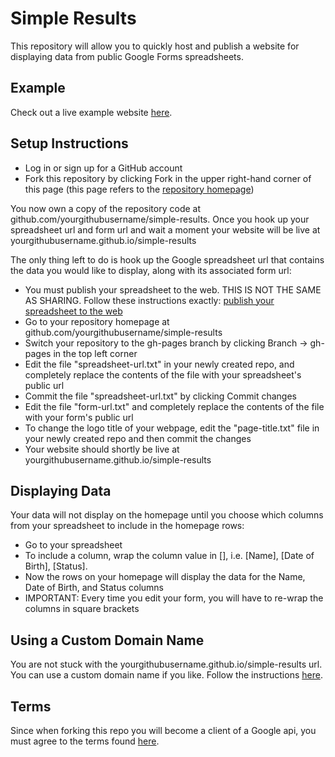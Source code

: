 # Simple Results

This repository will allow you to quickly host and publish a website for displaying data from public Google Forms spreadsheets.

## Example
Check out a live example website [here](http://lastmjs.github.io/simple-results).

## Setup Instructions
* Log in or sign up for a GitHub account
* Fork this repository by clicking Fork in the upper right-hand corner of this page (this page refers to the [repository homepage](https://github.com/lastmjs/simple-results))

You now own a copy of the repository code at github.com/yourgithubusername/simple-results. 
Once you hook up your spreadsheet url and form url and wait a moment your website will be live at yourgithubusername.github.io/simple-results

The only thing left to do is hook up the Google spreadsheet url that contains the data you would like to display, along with its associated form url:
* You must publish your spreadsheet to the web. THIS IS NOT THE SAME AS SHARING. Follow these instructions exactly: [publish your spreadsheet to the web](https://support.google.com/docs/answer/37579?hl=en)
* Go to your repository homepage at github.com/yourgithubusername/simple-results
* Switch your repository to the gh-pages branch by clicking Branch -> gh-pages in the top left corner
* Edit the file "spreadsheet-url.txt" in your newly created repo, and completely replace the contents of the file with your spreadsheet's public url
* Commit the file "spreadsheet-url.txt" by clicking Commit changes
* Edit the file "form-url.txt" and completely replace the contents of the file with your form's public url
* To change the logo title of your webpage, edit the "page-title.txt" file in your newly created repo and then commit the changes
* Your website should shortly be live at yourgithubusername.github.io/simple-results

## Displaying Data

Your data will not display on the homepage until you choose which columns from your spreadsheet to include in the homepage rows:
* Go to your spreadsheet
* To include a column, wrap the column value in [], i.e. [Name], [Date of Birth], [Status]. 
* Now the rows on your homepage will display the data for the Name, Date of Birth, and Status columns
* IMPORTANT: Every time you edit your form, you will have to re-wrap the columns in square brackets

## Using a Custom Domain Name
You are not stuck with the yourgithubusername.github.io/simple-results url. You can use a custom domain name if you like. Follow the instructions [here](https://help.github.com/articles/setting-up-a-custom-domain-with-github-pages/).

## Terms
Since when forking this repo you will become a client of a Google api, you must agree to the terms found [here](https://github.com/lastmjs/simple-results/blob/master/TERMS).
